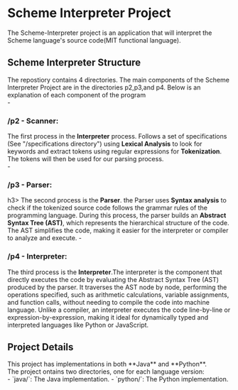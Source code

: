 <h1>Scheme Interpreter Project</h1>
The Scheme-Interpreter project is an application that will interpret the Scheme language's source code(MIT functional language). <br>

<h2>Scheme Interpreter Structure</h2> 
The repostiory contains 4 directories. The main components of the Scheme Interpreter Project are in the directories p2,p3,and p4. Below is an explanation of each component of the program<br>
- <h3>/p2 - Scanner: </h3>
The first process in the <b>Interpreter</b> process. Follows a set of specifications (See "/specifications directory") using <b>Lexical Analysis</b> to look for keywords and extract tokens using regular expressions for <b>Tokenization</b>. The tokens will then be used for our parsing process. <br>
- <h3>/p3 - Parser:</h3>h3> The second process is the <b>Parser</b>. the Parser uses <b>Syntax analysis</b> to check if the tokenized source code follows the grammar rules of the programming language. During this process, the parser builds an <b>Abstract Syntax Tree (AST)</b>, which represents the hierarchical structure of the code. The AST simplifies the code, making it easier for the interpreter or compiler to analyze and execute.
- <h3>/p4 - Interpreter:</h3> The third process is the <b>Interpreter</b>.The interpreter is the component that directly executes the code by evaluating the Abstract Syntax Tree (AST) produced by the parser. It traverses the AST node by node, performing the operations specified, such as arithmetic calculations, variable assignments, and function calls, without needing to compile the code into machine language. Unlike a compiler, an interpreter executes the code line-by-line or expression-by-expression, making it ideal for dynamically typed and interpreted languages like Python or JavaScript.

<h2> Project Details</h2>
This project has implementations in both **Java** and **Python**.  <br>
The project ontains two directories, one for each language version: <br>
- `java/`: The Java implementation.
- `python/`: The Python implementation.
